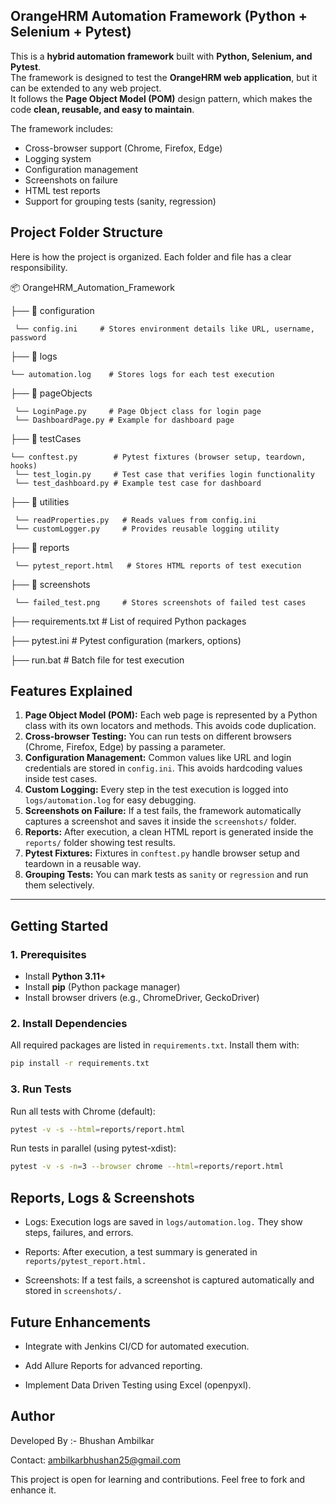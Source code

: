 
## OrangeHRM Automation Framework (Python + Selenium + Pytest)

This is a **hybrid automation framework** built with **Python, Selenium, and Pytest**.  
The framework is designed to test the **OrangeHRM web application**, but it can be extended to any web project.  
It follows the **Page Object Model (POM)** design pattern, which makes the code **clean, reusable, and easy to maintain**.  


The framework includes:
- Cross-browser support (Chrome, Firefox, Edge)
- Logging system
- Configuration management
- Screenshots on failure
- HTML test reports
- Support for grouping tests (sanity, regression)

 ## Project Folder Structure
Here is how the project is organized. Each folder and file has a clear responsibility.

📦 OrangeHRM_Automation_Framework

├── 📂 configuration
    
     └── config.ini     # Stores environment details like URL, username, password

├── 📂 logs

    └── automation.log    # Stores logs for each test execution

├── 📂 pageObjects

     └── LoginPage.py     # Page Object class for login page
     └── DashboardPage.py # Example for dashboard page

├── 📂 testCases


    └── conftest.py        # Pytest fixtures (browser setup, teardown, hooks)
     └── test_login.py     # Test case that verifies login functionality
     └── test_dashboard.py # Example test case for dashboard

├── 📂 utilities
     
     └── readProperties.py   # Reads values from config.ini
     └── customLogger.py     # Provides reusable logging utility

├── 📂 reports

     └── pytest_report.html   # Stores HTML reports of test execution

├── 📂 screenshots

     └── failed_test.png     # Stores screenshots of failed test cases

├── requirements.txt    # List of required Python packages


├── pytest.ini     # Pytest configuration (markers, options)

├── run.bat         # Batch file for test execution
## Features Explained
1. **Page Object Model (POM):** Each web page is represented by a Python class with its own locators and methods. This avoids code duplication.  
2. **Cross-browser Testing:** You can run tests on different browsers (Chrome, Firefox, Edge) by passing a parameter.  
3. **Configuration Management:** Common values like URL and login credentials are stored in `config.ini`. This avoids hardcoding values inside test cases.  
4. **Custom Logging:** Every step in the test execution is logged into `logs/automation.log` for easy debugging.  
5. **Screenshots on Failure:** If a test fails, the framework automatically captures a screenshot and saves it inside the `screenshots/` folder.  
6. **Reports:** After execution, a clean HTML report is generated inside the `reports/` folder showing test results.  
7. **Pytest Fixtures:** Fixtures in `conftest.py` handle browser setup and teardown in a reusable way.  
8. **Grouping Tests:** You can mark tests as `sanity` or `regression` and run them selectively.  

---
## Getting Started

### 1. Prerequisites
- Install **Python 3.11+**  
- Install **pip** (Python package manager)  
- Install browser drivers (e.g., ChromeDriver, GeckoDriver)  

### 2. Install Dependencies
All required packages are listed in `requirements.txt`. Install them with:
```bash
pip install -r requirements.txt

```

### 3. Run Tests
Run all tests with Chrome (default):
```bash
pytest -v -s --html=reports/report.html
```

Run tests in parallel (using pytest-xdist):

```bash 
pytest -v -s -n=3 --browser chrome --html=reports/report.html
```



## Reports, Logs & Screenshots

- Logs: Execution logs are saved in `logs/automation.log.` They show steps, failures, and errors.

- Reports: After execution, a test summary is generated in `reports/pytest_report.html.`

- Screenshots: If a test fails, a screenshot is captured automatically and stored in `screenshots/.`

## Future Enhancements

- Integrate with Jenkins CI/CD for automated execution.

- Add Allure Reports for advanced reporting.

- Implement Data Driven Testing using Excel (openpyxl).

## Author

Developed By :-  Bhushan Ambilkar

Contact: ambilkarbhushan25@gmail.com

This project is open for learning and contributions. Feel free to fork and enhance it.
